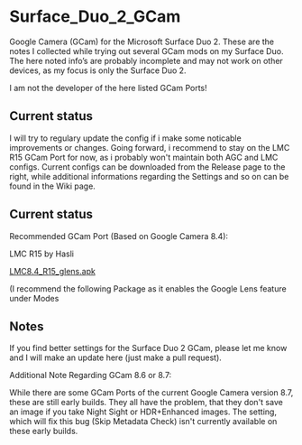 # Surface_Duo_2_GCam

Google Camera (GCam) for the Microsoft Surface Duo 2. These are the notes I collected while trying out several GCam mods on my Surface Duo. The here noted info’s are probably incomplete and may not work on other devices, as my focus is only the Surface Duo 2. 

I am not the developer of the here listed GCam Ports!


## Current status

I will try to regulary update the config if i make some noticable improvements or changes.
Going forward, i recommend to stay on the LMC R15 GCam Port for now, as i probably won't maintain both AGC and LMC configs.
Current configs can be downloaded from the Release page to the right, while additional informations regarding the Settings and so on can be found in the Wiki page.


## Current status

Recommended GCam Port (Based on Google Camera 8.4):

LMC R15 by Hasli

[LMC8.4_R15_glens.apk](https://www.celsoazevedo.com/files/android/google-camera/dev-hasli/f/dl11/)

(I recommend the following Package as it enables the Google Lens feature under Modes


## Notes

If you find better settings for the Surface Duo 2 GCam, please let me know and I will make an update here (just make a pull request).


Additional Note Regarding GCam 8.6 or 8.7:

While there are some GCam Ports of the current Google Camera version 8.7, these are still early builds. They all have the problem, that they don't save an image if you take Night Sight or HDR+Enhanced images. The setting, which will fix this bug (Skip Metadata Check) isn't currently available on these early builds.
